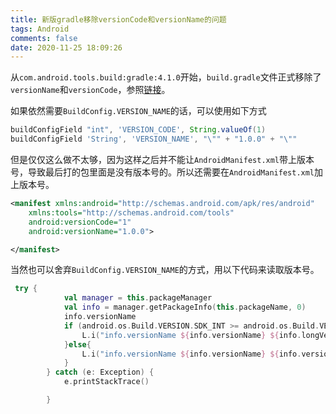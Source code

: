 ```yaml
---
title: 新版gradle移除versionCode和versionName的问题
tags: Android
comments: false
date: 2020-11-25 18:09:26
---
```


从``com.android.tools.build:gradle:4.1.0``开始，``build.gradle``文件正式移除了``versionName``和``versionCode``，参照[链接](https://developer.android.google.cn/studio/releases/gradle-plugin#4-1-0)。

<!--more-->
如果依然需要``BuildConfig.VERSION_NAME``的话，可以使用如下方式
```gradle
buildConfigField "int", 'VERSION_CODE', String.valueOf(1)
buildConfigField 'String', 'VERSION_NAME', "\"" + "1.0.0" + "\""
```
但是仅仅这么做不太够，因为这样之后并不能让``AndroidManifest.xml``带上版本号，导致最后打的包里面是没有版本号的。所以还需要在``AndroidManifest.xml``加上版本号。
```xml
<manifest xmlns:android="http://schemas.android.com/apk/res/android"
    xmlns:tools="http://schemas.android.com/tools"
    android:versionCode="1"
    android:versionName="1.0.0">

</manifest>
```
当然也可以舍弃``BuildConfig.VERSION_NAME``的方式，用以下代码来读取版本号。

```kotlin
 try {
            val manager = this.packageManager
            val info = manager.getPackageInfo(this.packageName, 0)
            info.versionName
            if (android.os.Build.VERSION.SDK_INT >= android.os.Build.VERSION_CODES.P) {
                L.i("info.versionName ${info.versionName} ${info.longVersionCode} ")
            }else{
                L.i("info.versionName ${info.versionName} ${info.versionCode} ")
            }
        } catch (e: Exception) {
            e.printStackTrace()

        }
```

